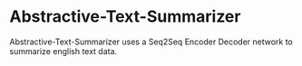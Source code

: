 # Abstractive-Text-Summarizer
Abstractive-Text-Summarizer uses a Seq2Seq Encoder Decoder network to summarize english text data. 
